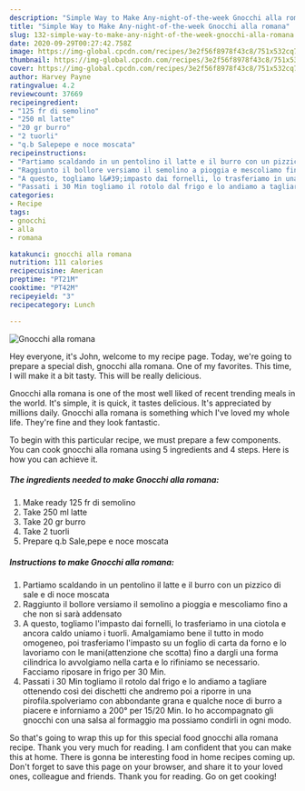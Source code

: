 ```yaml
---
description: "Simple Way to Make Any-night-of-the-week Gnocchi alla romana"
title: "Simple Way to Make Any-night-of-the-week Gnocchi alla romana"
slug: 132-simple-way-to-make-any-night-of-the-week-gnocchi-alla-romana
date: 2020-09-29T00:27:42.758Z
image: https://img-global.cpcdn.com/recipes/3e2f56f8978f43c8/751x532cq70/gnocchi-alla-romana-recipe-main-photo.jpg
thumbnail: https://img-global.cpcdn.com/recipes/3e2f56f8978f43c8/751x532cq70/gnocchi-alla-romana-recipe-main-photo.jpg
cover: https://img-global.cpcdn.com/recipes/3e2f56f8978f43c8/751x532cq70/gnocchi-alla-romana-recipe-main-photo.jpg
author: Harvey Payne
ratingvalue: 4.2
reviewcount: 37669
recipeingredient:
- "125 fr di semolino"
- "250 ml latte"
- "20 gr burro"
- "2 tuorli"
- "q.b Salepepe e noce moscata"
recipeinstructions:
- "Partiamo scaldando in un pentolino il latte e il burro con un pizzico di sale e di noce moscata"
- "Raggiunto il bollore versiamo il semolino a pioggia e mescoliamo fino a che non si sarà addensato"
- "A questo, togliamo l&#39;impasto dai fornelli, lo trasferiamo in una ciotola e ancora caldo uniamo i tuorli. Amalgamiamo bene il tutto in modo omogeneo, poi trasferiamo l&#39;impasto su un foglio di carta da forno e lo lavoriamo con le mani(attenzione che scotta) fino a dargli una forma cilindrica lo avvolgiamo nella carta e lo rifiniamo se necessario. Facciamo riposare in frigo per 30 Min."
- "Passati i 30 Min togliamo il rotolo dal frigo e lo andiamo a tagliare ottenendo così dei dischetti che andremo poi a riporre in una pirofila.spolveriamo con abbondante grana e qualche noce di burro a piacere e inforniamo a 200° per 15/20 Min. Io ho accompagnato gli gnocchi con una salsa al formaggio ma possiamo condirli in ogni modo."
categories:
- Recipe
tags:
- gnocchi
- alla
- romana

katakunci: gnocchi alla romana 
nutrition: 111 calories
recipecuisine: American
preptime: "PT21M"
cooktime: "PT42M"
recipeyield: "3"
recipecategory: Lunch

---
```



![Gnocchi alla romana](https://img-global.cpcdn.com/recipes/3e2f56f8978f43c8/751x532cq70/gnocchi-alla-romana-recipe-main-photo.jpg)

Hey everyone, it's John, welcome to my recipe page. Today, we're going to prepare a special dish, gnocchi alla romana. One of my favorites. This time, I will make it a bit tasty. This will be really delicious.

Gnocchi alla romana is one of the most well liked of recent trending meals in the world. It's simple, it is quick, it tastes delicious. It's appreciated by millions daily. Gnocchi alla romana is something which I've loved my whole life. They're fine and they look fantastic.




To begin with this particular recipe, we must prepare a few components. You can cook gnocchi alla romana using 5 ingredients and 4 steps. Here is how you can achieve it.

<!--inarticleads1-->

##### The ingredients needed to make Gnocchi alla romana:

1. Make ready 125 fr di semolino
1. Take 250 ml latte
1. Take 20 gr burro
1. Take 2 tuorli
1. Prepare q.b Sale,pepe e noce moscata




<!--inarticleads2-->

##### Instructions to make Gnocchi alla romana:

1. Partiamo scaldando in un pentolino il latte e il burro con un pizzico di sale e di noce moscata
1. Raggiunto il bollore versiamo il semolino a pioggia e mescoliamo fino a che non si sarà addensato
1. A questo, togliamo l&#39;impasto dai fornelli, lo trasferiamo in una ciotola e ancora caldo uniamo i tuorli. Amalgamiamo bene il tutto in modo omogeneo, poi trasferiamo l&#39;impasto su un foglio di carta da forno e lo lavoriamo con le mani(attenzione che scotta) fino a dargli una forma cilindrica lo avvolgiamo nella carta e lo rifiniamo se necessario. Facciamo riposare in frigo per 30 Min.
1. Passati i 30 Min togliamo il rotolo dal frigo e lo andiamo a tagliare ottenendo così dei dischetti che andremo poi a riporre in una pirofila.spolveriamo con abbondante grana e qualche noce di burro a piacere e inforniamo a 200° per 15/20 Min. Io ho accompagnato gli gnocchi con una salsa al formaggio ma possiamo condirli in ogni modo.




So that's going to wrap this up for this special food gnocchi alla romana recipe. Thank you very much for reading. I am confident that you can make this at home. There is gonna be interesting food in home recipes coming up. Don't forget to save this page on your browser, and share it to your loved ones, colleague and friends. Thank you for reading. Go on get cooking!

